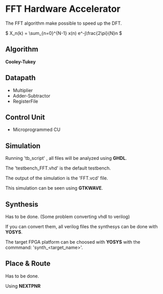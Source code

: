 # FFT Hardware Accelerator

The FFT algorithm make possible to speed up the DFT.

$ X_n(k) = \sum_{n=0}^{N-1} x(n) e^-j\frac{2\pi}{N}n $

## Algorithm

<b>Cooley-Tukey</b>

## Datapath

- Multiplier
- Adder-Subtractor
- RegisterFile

## Control Unit

- Microprogrammed CU

## Simulation

Running 'tb\_script' , all files will be analyzed using <b>GHDL</b>.

The 'testbench_FFT.vhd' is the default testbench.

The output of the simulation is the 'FFT.vcd' file.

This simulation can be seen using <b>GTKWAVE</b>.

## Synthesis

Has to be done. (Some problem converting vhdl to verilog)

If you can convert them, all verilog files the synthesys can be done with <b>YOSYS</b>.

The target FPGA platform can be choosed with <b>YOSYS</b> with the commmand: 'synth\_<target_name>'.

## Place & Route 

Has to be done.

Using <b>NEXTPNR</b>

